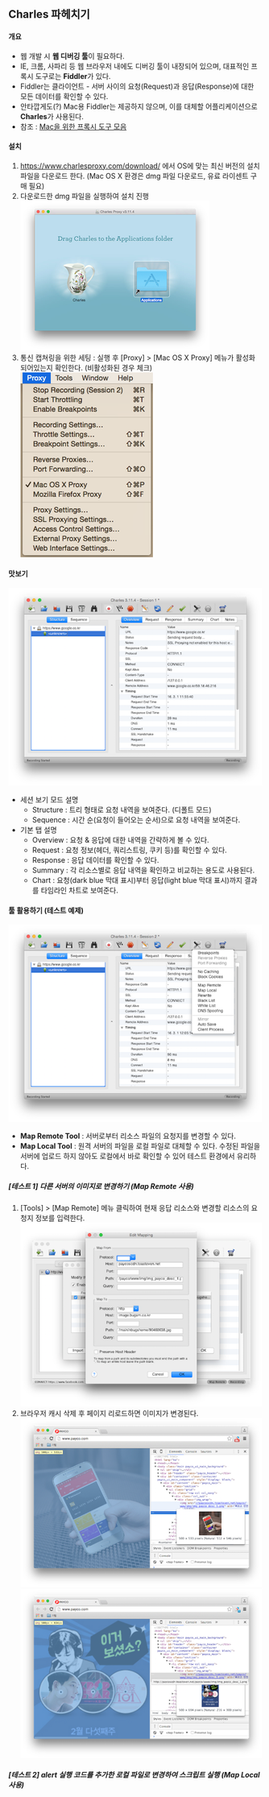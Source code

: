 ## Charles 파헤치기

#### 개요
- 웹 개발 시 **웹 디버깅 툴**이 필요하다.
- IE, 크롬, 사파리 등 웹 브라우저 내에도 디버깅 툴이 내장되어 있으며, 대표적인 프록시 도구로는 **Fiddler**가 있다.
- Fiddler는 클라이언트 - 서버 사이의 요청(Request)과 응답(Response)에 대한 모든 데이터를 확인할 수 있다.
- 안타깝게도(?) Mac용 Fiddler는 제공하지 않으며, 이를 대체할 어플리케이션으로 **Charles**가 사용된다.
- 참조 : [Mac을 위한 프록시 도구 모음](http://formac.informer.com/fiddler)
  
  
#### 설치
1. <https://www.charlesproxy.com/download/> 에서 OS에 맞는 최신 버전의 설치 파일을 다운로드 한다. (Mac OS X 환경은 dmg 파일 다운로드, 유료 라이센트 구매 필요)
2. 다운로드한 dmg 파일을 실행하여 설치 진행  
![ScreenShot](/screenshot/charles01.png)
3. 통신 캡쳐링을 위한 세팅 : 실행 후 [Proxy] > [Mac OS X Proxy] 메뉴가 활성화 되어있는지 확인한다. (비활성화된 경우 체크)  
![ScreenShot](/screenshot/charles02.png)
  
  
#### 맛보기
![ScreenShot](/screenshot/charles03.png)
- 세션 보기 모드 설명
  * Structure : 트리 형태로 요청 내역을 보여준다. (디폴트 모드)
  * Sequence : 시간 순(요청이 들어오는 순서)으로 요청 내역을 보여준다.
- 기본 탭 설명
  * Overview : 요청 & 응답에 대한 내역을 간략하게 볼 수 있다.
  * Request : 요청 정보(헤더, 쿼리스트링, 쿠키 등)를 확인할 수 있다.
  * Response : 응답 데이터를 확인할 수 있다.
  * Summary : 각 리소스별로 응답 내역을 확인하고 비교하는 용도로 사용된다.
  * Chart : 요청(dark blue 막대 표시)부터 응답(light blue 막대 표시)까지 결과를 타임라인 차트로 보여준다.
  
  
#### 툴 활용하기 (테스트 예제)
![ScreenShot](/screenshot/charles04.png)  
- **Map Remote Tool** : 서버로부터 리소스 파일의 요청지를 변경할 수 있다.
- **Map Local Tool** : 원격 서버의 파일을 로컬 파일로 대체할 수 있다. 수정된 파일을 서버에 업로드 하지 않아도 로컬에서 바로 확인할 수 있어 테스트 환경에서 유리하다.

##### [테스트 1] 다른 서버의 이미지로 변경하기 (Map Remote 사용)
1. [Tools] > [Map Remote] 메뉴 클릭하여 현재 응답 리소스와 변경할 리소스의 요청지 정보를 입력한다.   
![ScreenShot](/screenshot/charles05.png)  
2. 브라우저 캐시 삭제 후 페이지 리로드하면 이미지가 변경된다.  
![ScreenShot](/screenshot/charles06.png)  
![ScreenShot](/screenshot/charles07.png)

##### [테스트 2] alert 실행 코드를 추가한 로컬 파일로 변경하여 스크립트 실행 (Map Local 사용)

